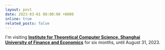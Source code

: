 ```yaml
---
layout: post
date: 2023-03-01 08:00:00 +0800
inline: true
related_posts: false
---
```


I'm visiting <a href="https://itcs.sufe.edu.cn/"><b>Institute for Theoretical Computer Science, Shanghai University of Finance and Economics</b></a> for six months, until August 31, 2023.
